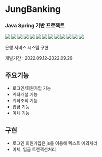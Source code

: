 # JungBanking
### Java Spring  기반 프로젝트 
 <img src="https://img.shields.io/badge/Spring-6DB33F?style=flat&logo=Spring&logoColor=white"/>
 <img src="https://img.shields.io/badge/Apache Tomcat-F8DC75?style=flat&logo=Apache Tomcat&logoColor=white"/>
 <img src="https://img.shields.io/badge/MySQL-4479A1?style=flat&logo=MySQL&logoColor=white"/>
 <img src="https://img.shields.io/badge/Eclipse IDE-2C2255?style=flat&logo=Eclipse IDE&logoColor=white"/>
 <img src="https://img.shields.io/badge/Apache Maven-C71A36?style=flat&logo=Apache Maven&logoColor=white"/>
 <img src="https://img.shields.io/badge/Visual Studio Code-007ACC?style=flat&logo=Visual Studio Code&logoColor=white"/>
 <img src="https://img.shields.io/badge/Java-3178C6?style=flat&logo=Java&logoColor=white"/>
 <img src="https://img.shields.io/badge/HTML5-E34F26?style=flat&logo=HTML5&logoColor=white"/>
 <img src="https://img.shields.io/badge/CSS3-1572B6?style=flat&logo=CSS3&logoColor=white"/>
 <img src="https://img.shields.io/badge/JavaScript-F7DF1E?style=flat&logo=JavaScript&logoColor=white"/>
 <img src="https://img.shields.io/badge/Jsp-3178C6?style=flat&logo=Jsp&logoColor=white"/>
 <img src="https://img.shields.io/badge/jQuery-0769AD?style=flat&logo=jQuery&logoColor=white"/>
 <img src="https://img.shields.io/badge/GitHub-181717?style=flat&logo=GitHub&logoColor=white"/>
 
 은행 서비스 시스템 구현
 
 개발기간 : 2022.09.12-2022.09.26
 
 ## 주요기능
 - 로그인/회원가입 기능
 - 계좌개설 기능
 - 계좌조회 기능
 - 입금 기능
 - 이체 기능
 
 ## 구현
 - 로그인 회원가입은 js를 이용해 텍스트 예외처리
 - 이체, 입금 트랜잭션처리 
